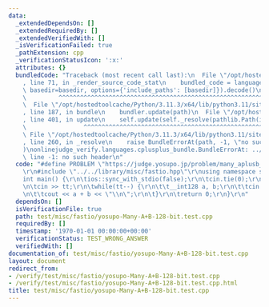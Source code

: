 ```yaml
---
data:
  _extendedDependsOn: []
  _extendedRequiredBy: []
  _extendedVerifiedWith: []
  _isVerificationFailed: true
  _pathExtension: cpp
  _verificationStatusIcon: ':x:'
  attributes: {}
  bundledCode: "Traceback (most recent call last):\n  File \"/opt/hostedtoolcache/Python/3.11.3/x64/lib/python3.11/site-packages/onlinejudge_verify/documentation/build.py\"\
    , line 71, in _render_source_code_stat\n    bundled_code = language.bundle(stat.path,\
    \ basedir=basedir, options={'include_paths': [basedir]}).decode()\n          \
    \         ^^^^^^^^^^^^^^^^^^^^^^^^^^^^^^^^^^^^^^^^^^^^^^^^^^^^^^^^^^^^^^^^^^^^^^^^^^^^^^^^^\n\
    \  File \"/opt/hostedtoolcache/Python/3.11.3/x64/lib/python3.11/site-packages/onlinejudge_verify/languages/cplusplus.py\"\
    , line 187, in bundle\n    bundler.update(path)\n  File \"/opt/hostedtoolcache/Python/3.11.3/x64/lib/python3.11/site-packages/onlinejudge_verify/languages/cplusplus_bundle.py\"\
    , line 401, in update\n    self.update(self._resolve(pathlib.Path(included), included_from=path))\n\
    \                ^^^^^^^^^^^^^^^^^^^^^^^^^^^^^^^^^^^^^^^^^^^^^^^^^^^^^^^^^\n \
    \ File \"/opt/hostedtoolcache/Python/3.11.3/x64/lib/python3.11/site-packages/onlinejudge_verify/languages/cplusplus_bundle.py\"\
    , line 260, in _resolve\n    raise BundleErrorAt(path, -1, \"no such header\"\
    )\nonlinejudge_verify.languages.cplusplus_bundle.BundleErrorAt: ../../library/misc/fastio.hpp:\
    \ line -1: no such header\n"
  code: "#define PROBLEM \"https://judge.yosupo.jp/problem/many_aplusb_128bit\"\r\n\
    \r\n#include \"../../library/misc/fastio.hpp\"\r\nusing namespace std;\r\n\r\n\
    int main() {\r\n\tios::sync_with_stdio(false);\r\n\tcin.tie(0);\r\n\tint tt;\r\
    \n\tcin >> tt;\r\n\twhile(tt--) {\r\n\t\t__int128 a, b;\r\n\t\tcin >> a >> b;\r\
    \n\t\tcout << a + b << \"\\n\";\r\n\t}\r\n\treturn 0;\r\n}\r\n"
  dependsOn: []
  isVerificationFile: true
  path: test/misc/fastio/yosupo-Many-A+B-128-bit.test.cpp
  requiredBy: []
  timestamp: '1970-01-01 00:00:00+00:00'
  verificationStatus: TEST_WRONG_ANSWER
  verifiedWith: []
documentation_of: test/misc/fastio/yosupo-Many-A+B-128-bit.test.cpp
layout: document
redirect_from:
- /verify/test/misc/fastio/yosupo-Many-A+B-128-bit.test.cpp
- /verify/test/misc/fastio/yosupo-Many-A+B-128-bit.test.cpp.html
title: test/misc/fastio/yosupo-Many-A+B-128-bit.test.cpp
---
```

